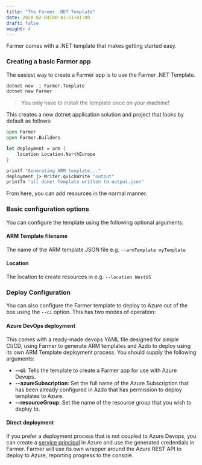 ```yaml
---
title: "The Farmer .NET Template"
date: 2020-02-04T00:41:51+01:00
draft: false
weight: 4
---
```


Farmer comes with a .NET template that makes getting started easy.

### Creating a basic Farmer app
The easiest way to create a Farmer app is to use the Farmer .NET Template.

```cmd
dotnet new -i Farmer.Template
dotnet new Farmer
```

> You only have to install the template once on your machine!

This creates a new dotnet application solution and project that looks by default as follows:

```fsharp
open Farmer
open Farmer.Builders

let deployment = arm {
    location Location.NorthEurope
}

printf "Generating ARM template..."
deployment |> Writer.quickWrite "output"
printfn "all done! Template written to output.json"
```

From here, you can add resources in the normal manner.

### Basic configuration options
You can configure the template using the following optional arguments.

#### ARM Template filename
The name of the ARM template JSON file e.g. `--armTemplate myTemplate`

#### Location
The location to create resources in e.g. `--location WestUS`

### Deploy Configuration
You can also configure the Farmer template to deploy to Azure out of the box using the `--ci` option. This has two modes of operation:

#### Azure DevOps deployment
This comes with a ready-made devops YAML file designed for simple CI/CD, using Farmer to generate ARM templates and Azdo to deploy using its own ARM Template deployment process. You should supply the following arguments:

* **--ci**: Tells the template to create a Farmer app for use with Azure Devops.
* **--azureSubscription**: Set the full name of the Azure Subscription that has been already configured in Azdo that has permission to deploy templates to Azure.
* **--resourceGroup**: Set the name of the resource group that you wish to deploy to.

#### Direct deployment
If you prefer a deployment process that is not coupled to Azure Devops, you can create a [service principal](../../deployment-guidance/#how-do-i-create-a-service-principal) in Azure and use the generated credentials in Farmer. Farmer will use its own wrapper around the Azure REST API to deploy to Azure, reporting progress to the console.
